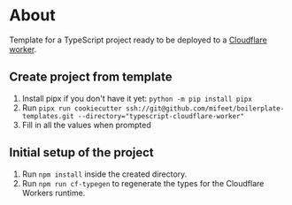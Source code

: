 # About
Template for a TypeScript project ready to be deployed to a [Cloudflare worker](https://developers.cloudflare.com/workers/).

## Create project from template
1. Install pipx if you don't have it yet: `python -m pip install pipx`
2. Run `pipx run cookiecutter ssh://git@github.com/mifeet/boilerplate-templates.git --directory="typescript-cloudflare-worker"`
3. Fill in all the values when prompted

## Initial setup of the project
1. Run `npm install` inside the created directory.
2. Run `npm run cf-typegen` to regenerate the types for the Cloudflare Workers runtime.

